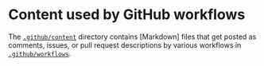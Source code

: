 # Content used by GitHub workflows

The [`.github/content`](.) directory contains [Markdown] files that get
posted as comments, issues, or pull request descriptions by various
workflows in [`.github/workflows`](../workflows).
